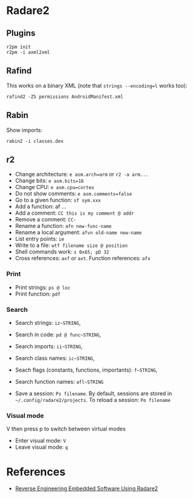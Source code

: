 # Radare2

## Plugins

```
r2pm init
r2pm -i axml2xml
```

## Rafind

This works on a binary XML (note that `strings --encoding=l` works too):
```
rafind2 -ZS permissions AndroidManifest.xml
```

## Rabin

Show imports:
```
rabin2 -i classes.dex
```

## r2

- Change architecture: `e asm.arch=arm` or `r2 -a arm...`
- Change bits: `e asm.bits=16`
- Change CPU: `e asm.cpu=cortex`
- Do not show comments: `e asm.comments=false`
- Go to a given function: `sf sym.xxx`
- Add a function: af ...
- Add a comment: `CC this is my comment @ addr`
- Remove a comment: `CC-`
- Rename a function: `afn new-func-name`
- Rename a local argument: `afvn old-name new-name`
- List entry points: `ie`
- Write to a file: `wtf filename size @ position`
- Shell commands work: `s 0x65; pD 32`
- Cross references: `axf` or `axt`. Function references: `afx`


### Print

- Print strings: `ps @ loc`
- Print function: `pdf`

### Search


- Search strings: `iz~STRING`,
- Search in code: `pd @ func~STRING`,
- Search imports: `ii~STRING`,
- Search class names: `ic~STRING`,
- Seach flags (constants, functions, importants): `f~STRING`,
- Search function names: `afl~STRING`

- Save a session: `Ps filename`. By default, sessions are stored in `~/.config/radare2/projects`. To reload a session: `Po filename`


### Visual mode

V then press p to switch between virtual modes

- Enter visual mode: `V`
- Leave visual mode: `q`


# References

- [Reverse Engineering Embedded Software Using Radare2](http://radare.org/get/r2embed-auckland2015.pdf)


